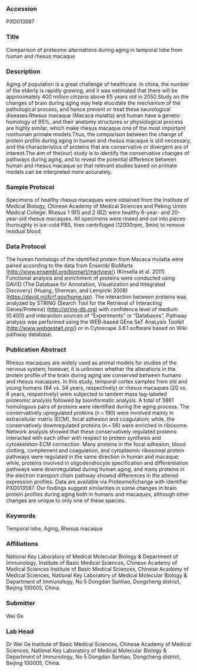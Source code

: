 ### Accession
PXD013597

### Title
Comparison of proteome alternations during aging in temporal lobe from human and rhesus macaque

### Description
Aging of population is a great challenge of healthcare. In china, the number of the elderly is rapidly growing, and it was estimated that there will be approximately 400 million citizens above 65 years old in 2050.Study on the changes of brain during aging may help elucidate the mechanism of the pathological process, and hence prevent or treat these neurological diseases.Rhesus macaque (Macaca mulatta) and human have a genetic homology of 95%, and their anatomy structures or physiological process are highly similar, which make rhesus macaque one of the most important nonhuman primate models.Thus, the comparison between the change of protein profile during aging in human and rhesus macaque is still necessary, and the characteristics of proteins that are conservative or divergent are of interest.The aim of the(our) study is to identify the conservative changes of pathways during aging, and to reveal the potential difference between human and rhesus macaque so that relevant studies based on primate models can be interpreted more accurately.

### Sample Protocol
Specimens of healthy rhesus macaques were obtained from the Institute of Medical Biology, Chinese Academy of Medical Sciences and Peking Union Medical College. Rhesus 1 (R1) and 2 (R2) were healthy 6-year- and 20-year-old rhesus macaques. All specimens were rinsed and cut into pieces thoroughly in ice-cold PBS, then centrifuged (12000rpm, 3min) to remove residual blood.

### Data Protocol
The human homologs of the identified protein from Macaca mulatta were paired according to the data from Ensembl BioMarts (http://www.ensembl.org/biomart/martview/) (Kinsella et al. 2011). Functional analysis and enrichment of proteins were conducted using DAVID (The Database for Annotation, Visualization and Integrated Discovery) (Huang, Sherman, and Lempicki 2008) (https://david.ncifcrf.gov/home.jsp). The interaction between proteins was analyzed by STRING (Search Tool for the Retrieval of Interacting Genes/Proteins) (http://string-db.org) with confidence level of medium (0.400) and interaction sources of “Experiments” or “Databases”. Pathway analysis was performed using the WEB-based GEne SeT AnaLysis Toolkit (http://www.webgestalt.org/) or in Cytoscape 3.6.1 software based on Wiki pathway database.

### Publication Abstract
Rhesus macaques are widely used as animal models for studies of the nervous system; however, it is unknown whether the alterations in the protein profile of the brain during aging are conserved between humans and rhesus macaques. In this study, temporal cortex samples from old and young humans (84 vs. 34&#xa0;years, respectively) or rhesus macaques (20 vs. 6&#xa0;years, respectively) were subjected to tandem mass tag-labeled proteomic analysis followed by bioinformatic analysis. A total of 3861 homologous pairs of proteins were identified during the aging process. The conservatively upregulated proteins (n&#x2009;=&#x2009;190) were involved mainly in extracellular matrix (ECM), focal adhesion and coagulation; while, the conservatively downregulated proteins (n&#x2009;=&#x2009;56) were enriched in ribosome. Network analysis showed that these conservatively regulated proteins interacted with each other with respect to protein synthesis and cytoskeleton-ECM connection. Many proteins in the focal adhesion, blood clotting, complement and coagulation, and cytoplasmic ribosomal protein pathways were regulated in the same direction in human and macaque; while, proteins involved in oligodendrocyte specification and differentiation pathways were downregulated during human aging, and many proteins in the electron transport chain pathway showed differences in the altered expression profiles. Data are available via ProteomeXchange with identifier PXD013597. Our findings suggest similarities in some changes in brain protein profiles during aging both in humans and macaques, although other changes are unique to only one of these species.

### Keywords
Temporal lobe, Aging, Rhesus macaque

### Affiliations
National Key Laboratory of Medical Molecular Biology & Department of Immunology, Institute of Basic Medical Sciences, Chinese Academy of Medical Sciences 
Institute of Basic Medical Sciences, Chinese Academy of Medical Sciences, National Key Laboratory of Medical Molecular Biology & Department of Immunology, No 5 Dongdan Santiao, Dongcheng district, Beijing 100005, China.

### Submitter
Wei Ge

### Lab Head
Dr Wei Ge
Institute of Basic Medical Sciences, Chinese Academy of Medical Sciences, National Key Laboratory of Medical Molecular Biology & Department of Immunology, No 5 Dongdan Santiao, Dongcheng district, Beijing 100005, China.


